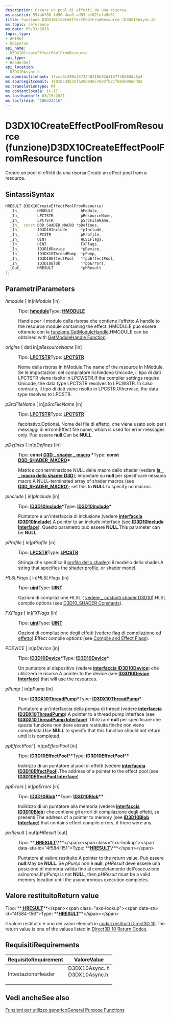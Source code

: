 ```yaml
---
description: Creare un pool di effetti da una risorsa.
ms.assetid: 594ab788-fd96-4ea9-ad93-ef02fefa5d61
title: Funzione D3DX10CreateEffectPoolFromResource (D3DX10Async.h)
ms.topic: reference
ms.date: 05/31/2018
topic_type:
- APIRef
- kbSyntax
api_name:
- D3DX10CreateEffectPoolFromResource
api_type:
- HeaderDef
api_location:
- D3DX10Async.h
ms.openlocfilehash: 1fccc9c399a4573440318b92d1157738589da8a4
ms.sourcegitcommit: 14010c34b35fa268046c7683f021f86de08ddd0a
ms.translationtype: MT
ms.contentlocale: it-IT
ms.lasthandoff: 03/15/2021
ms.locfileid: "106322416"
---
```

# <a name="d3dx10createeffectpoolfromresource-function"></a><span data-ttu-id="4f584-103">D3DX10CreateEffectPoolFromResource (funzione)</span><span class="sxs-lookup"><span data-stu-id="4f584-103">D3DX10CreateEffectPoolFromResource function</span></span>

<span data-ttu-id="4f584-104">Creare un pool di effetti da una risorsa.</span><span class="sxs-lookup"><span data-stu-id="4f584-104">Create an effect pool from a resource.</span></span>

## <a name="syntax"></a><span data-ttu-id="4f584-105">Sintassi</span><span class="sxs-lookup"><span data-stu-id="4f584-105">Syntax</span></span>


```C++
HRESULT D3DX10CreateEffectPoolFromResource(
  _In_        HMODULE            hModule,
  _In_        LPCTSTR            pResourceName,
  _In_        LPCTSTR            pSrcFileName,
  _In_  const D3D_SHADER_MACRO *pDefines,
  _In_        ID3D10Include      *pInclude,
  _In_        LPCSTR             pProfile,
  _In_        UINT               HLSLFlags,
  _In_        UINT               FXFlags,
  _In_        ID3D10Device       *pDevice,
  _In_        ID3DX10ThreadPump  *pPump,
  _In_        ID3D10EffectPool   **ppEffectPool,
  _In_        ID3D10Blob         **ppErrors,
  _Out_       HRESULT            *pHResult
);
```



## <a name="parameters"></a><span data-ttu-id="4f584-106">Parametri</span><span class="sxs-lookup"><span data-stu-id="4f584-106">Parameters</span></span>

<dl> <dt>

<span data-ttu-id="4f584-107">*hmodule* \[ in\]</span><span class="sxs-lookup"><span data-stu-id="4f584-107">*hModule* \[in\]</span></span>
</dt> <dd>

<span data-ttu-id="4f584-108">Tipo: **[ **hmodule**](../winprog/windows-data-types.md)**</span><span class="sxs-lookup"><span data-stu-id="4f584-108">Type: **[**HMODULE**](../winprog/windows-data-types.md)**</span></span>

<span data-ttu-id="4f584-109">Handle per il modulo della risorsa che contiene l'effetto.</span><span class="sxs-lookup"><span data-stu-id="4f584-109">A handle to the resource module containing the effect.</span></span> <span data-ttu-id="4f584-110">HMODULE può essere ottenuto con la [funzione GetModuleHandle](/windows/win32/api/libloaderapi/nf-libloaderapi-getmodulehandlea).</span><span class="sxs-lookup"><span data-stu-id="4f584-110">HMODULE can be obtained with [GetModuleHandle Function](/windows/win32/api/libloaderapi/nf-libloaderapi-getmodulehandlea).</span></span>

</dd> <dt>

<span data-ttu-id="4f584-111">*origine* \[ dati in\]</span><span class="sxs-lookup"><span data-stu-id="4f584-111">*pResourceName* \[in\]</span></span>
</dt> <dd>

<span data-ttu-id="4f584-112">Tipo: **[ **LPCTSTR**](../winprog/windows-data-types.md)**</span><span class="sxs-lookup"><span data-stu-id="4f584-112">Type: **[**LPCTSTR**](../winprog/windows-data-types.md)**</span></span>

<span data-ttu-id="4f584-113">Nome della risorsa in hModule.</span><span class="sxs-lookup"><span data-stu-id="4f584-113">The name of the resource in hModule.</span></span> <span data-ttu-id="4f584-114">Se le impostazioni del compilatore richiedono Unicode, il tipo di dati LPCTSTR viene risolto in LPCWSTR.</span><span class="sxs-lookup"><span data-stu-id="4f584-114">If the compiler settings require Unicode, the data type LPCTSTR resolves to LPCWSTR.</span></span> <span data-ttu-id="4f584-115">In caso contrario, il tipo di dati viene risolto in LPCSTR.</span><span class="sxs-lookup"><span data-stu-id="4f584-115">Otherwise, the data type resolves to LPCSTR.</span></span>

</dd> <dt>

<span data-ttu-id="4f584-116">*pSrcFileName* \[ in\]</span><span class="sxs-lookup"><span data-stu-id="4f584-116">*pSrcFileName* \[in\]</span></span>
</dt> <dd>

<span data-ttu-id="4f584-117">Tipo: **[ **LPCTSTR**](../winprog/windows-data-types.md)**</span><span class="sxs-lookup"><span data-stu-id="4f584-117">Type: **[**LPCTSTR**](../winprog/windows-data-types.md)**</span></span>

<span data-ttu-id="4f584-118">facoltativo.</span><span class="sxs-lookup"><span data-stu-id="4f584-118">Optional.</span></span> <span data-ttu-id="4f584-119">Nome del file di effetto, che viene usato solo per i messaggi di errore.</span><span class="sxs-lookup"><span data-stu-id="4f584-119">Effect file name, which is used for error messages only.</span></span> <span data-ttu-id="4f584-120">Può essere **null**.</span><span class="sxs-lookup"><span data-stu-id="4f584-120">Can be **NULL**.</span></span>

</dd> <dt>

<span data-ttu-id="4f584-121">*pDefines* \[ in\]</span><span class="sxs-lookup"><span data-stu-id="4f584-121">*pDefines* \[in\]</span></span>
</dt> <dd>

<span data-ttu-id="4f584-122">Tipo: **const [**D3D \_ shader \_ macro**](/windows/win32/api/d3dcommon/ns-d3dcommon-d3d_shader_macro) \***</span><span class="sxs-lookup"><span data-stu-id="4f584-122">Type: **const [**D3D\_SHADER\_MACRO**](/windows/win32/api/d3dcommon/ns-d3dcommon-d3d_shader_macro)\***</span></span>

<span data-ttu-id="4f584-123">Matrice con terminazione NULL delle macro dello shader (vedere [**la \_ \_ macro dello shader D3D**](/windows/win32/api/d3dcommon/ns-d3dcommon-d3d_shader_macro)); impostare su **null** per specificare nessuna macro.</span><span class="sxs-lookup"><span data-stu-id="4f584-123">A NULL-terminated array of shader macros (see [**D3D\_SHADER\_MACRO**](/windows/win32/api/d3dcommon/ns-d3dcommon-d3d_shader_macro)); set this to **NULL** to specify no macros.</span></span>

</dd> <dt>

<span data-ttu-id="4f584-124">*pInclude* \[ in\]</span><span class="sxs-lookup"><span data-stu-id="4f584-124">*pInclude* \[in\]</span></span>
</dt> <dd>

<span data-ttu-id="4f584-125">Tipo: **[ **ID3D10Include**](/previous-versions/windows/desktop/legacy/bb173775(v=vs.85))\***</span><span class="sxs-lookup"><span data-stu-id="4f584-125">Type: **[**ID3D10Include**](/previous-versions/windows/desktop/legacy/bb173775(v=vs.85))\***</span></span>

<span data-ttu-id="4f584-126">Puntatore a un'interfaccia di inclusione (vedere [**interfaccia ID3D10Include**](/previous-versions/windows/desktop/legacy/bb173775(v=vs.85))).</span><span class="sxs-lookup"><span data-stu-id="4f584-126">A pointer to an include interface (see [**ID3D10Include Interface**](/previous-versions/windows/desktop/legacy/bb173775(v=vs.85))).</span></span> <span data-ttu-id="4f584-127">Questo parametro può essere **NULL**.</span><span class="sxs-lookup"><span data-stu-id="4f584-127">This parameter can be **NULL**.</span></span>

</dd> <dt>

<span data-ttu-id="4f584-128">*pProfile* \[ in\]</span><span class="sxs-lookup"><span data-stu-id="4f584-128">*pProfile* \[in\]</span></span>
</dt> <dd>

<span data-ttu-id="4f584-129">Tipo: **[ **LPCSTR**](../winprog/windows-data-types.md)**</span><span class="sxs-lookup"><span data-stu-id="4f584-129">Type: **[**LPCSTR**](../winprog/windows-data-types.md)**</span></span>

<span data-ttu-id="4f584-130">Stringa che specifica il [profilo dello shader](../direct3dhlsl/dx-graphics-hlsl-models.md)o il modello dello shader.</span><span class="sxs-lookup"><span data-stu-id="4f584-130">A string that specifies the [shader profile](../direct3dhlsl/dx-graphics-hlsl-models.md), or shader model.</span></span>

</dd> <dt>

<span data-ttu-id="4f584-131">*HLSLFlags* \[ in\]</span><span class="sxs-lookup"><span data-stu-id="4f584-131">*HLSLFlags* \[in\]</span></span>
</dt> <dd>

<span data-ttu-id="4f584-132">Tipo: **[ **uint**](../winprog/windows-data-types.md)**</span><span class="sxs-lookup"><span data-stu-id="4f584-132">Type: **[**UINT**](../winprog/windows-data-types.md)**</span></span>

<span data-ttu-id="4f584-133">Opzioni di compilazione HLSL ( [vedere \_ costanti shader D3D10](d3d10-shader.md)).</span><span class="sxs-lookup"><span data-stu-id="4f584-133">HLSL compile options (see [D3D10\_SHADER Constants](d3d10-shader.md)).</span></span>

</dd> <dt>

<span data-ttu-id="4f584-134">*FXFlags* \[ in\]</span><span class="sxs-lookup"><span data-stu-id="4f584-134">*FXFlags* \[in\]</span></span>
</dt> <dd>

<span data-ttu-id="4f584-135">Tipo: **[ **uint**](../winprog/windows-data-types.md)**</span><span class="sxs-lookup"><span data-stu-id="4f584-135">Type: **[**UINT**](../winprog/windows-data-types.md)**</span></span>

<span data-ttu-id="4f584-136">Opzioni di compilazione degli effetti (vedere [flag di compilazione ed effetto](d3d10-graphics-reference-effect-constants.md)).</span><span class="sxs-lookup"><span data-stu-id="4f584-136">Effect compile options (see [Compile and Effect Flags](d3d10-graphics-reference-effect-constants.md)).</span></span>

</dd> <dt>

<span data-ttu-id="4f584-137">*PDEVICE* \[ in\]</span><span class="sxs-lookup"><span data-stu-id="4f584-137">*pDevice* \[in\]</span></span>
</dt> <dd>

<span data-ttu-id="4f584-138">Tipo: **[ **ID3D10Device**](/windows/win32/api/D3D10/nn-d3d10-id3d10device)\***</span><span class="sxs-lookup"><span data-stu-id="4f584-138">Type: **[**ID3D10Device**](/windows/win32/api/D3D10/nn-d3d10-id3d10device)\***</span></span>

<span data-ttu-id="4f584-139">Un puntatore al dispositivo (vedere [**interfaccia ID3D10Device**](/windows/win32/api/D3D10/nn-d3d10-id3d10device)) che utilizzerà le risorse.</span><span class="sxs-lookup"><span data-stu-id="4f584-139">A pointer to the device (see [**ID3D10Device Interface**](/windows/win32/api/D3D10/nn-d3d10-id3d10device)) that will use the resources.</span></span>

</dd> <dt>

<span data-ttu-id="4f584-140">*pPump* \[ in\]</span><span class="sxs-lookup"><span data-stu-id="4f584-140">*pPump* \[in\]</span></span>
</dt> <dd>

<span data-ttu-id="4f584-141">Tipo: **[ **ID3DX10ThreadPump**](id3dx10threadpump.md)\***</span><span class="sxs-lookup"><span data-stu-id="4f584-141">Type: **[**ID3DX10ThreadPump**](id3dx10threadpump.md)\***</span></span>

<span data-ttu-id="4f584-142">Puntatore a un'interfaccia della pompa di thread (vedere [**interfaccia ID3DX10ThreadPump**](id3dx10threadpump.md)).</span><span class="sxs-lookup"><span data-stu-id="4f584-142">A pointer to a thread pump interface (see [**ID3DX10ThreadPump Interface**](id3dx10threadpump.md)).</span></span> <span data-ttu-id="4f584-143">Utilizzare **null** per specificare che questa funzione non deve essere restituita finché non viene completata.</span><span class="sxs-lookup"><span data-stu-id="4f584-143">Use **NULL** to specify that this function should not return until it is completed.</span></span>

</dd> <dt>

<span data-ttu-id="4f584-144">*ppEffectPool* \[ in\]</span><span class="sxs-lookup"><span data-stu-id="4f584-144">*ppEffectPool* \[in\]</span></span>
</dt> <dd>

<span data-ttu-id="4f584-145">Tipo: **[ **ID3D10EffectPool**](/windows/win32/api/D3D10Effect/nn-d3d10effect-id3d10effectpool)\*\***</span><span class="sxs-lookup"><span data-stu-id="4f584-145">Type: **[**ID3D10EffectPool**](/windows/win32/api/D3D10Effect/nn-d3d10effect-id3d10effectpool)\*\***</span></span>

<span data-ttu-id="4f584-146">Indirizzo di un puntatore al pool di effetti (vedere [**interfaccia ID3D10EffectPool**](/windows/win32/api/D3D10Effect/nn-d3d10effect-id3d10effectpool)).</span><span class="sxs-lookup"><span data-stu-id="4f584-146">The address of a pointer to the effect pool (see [**ID3D10EffectPool Interface**](/windows/win32/api/D3D10Effect/nn-d3d10effect-id3d10effectpool)).</span></span>

</dd> <dt>

<span data-ttu-id="4f584-147">*ppErrors* \[ in\]</span><span class="sxs-lookup"><span data-stu-id="4f584-147">*ppErrors* \[in\]</span></span>
</dt> <dd>

<span data-ttu-id="4f584-148">Tipo: **[ **ID3D10Blob**](/windows/win32/api/D3DCommon/nn-d3dcommon-id3d10blob)\*\***</span><span class="sxs-lookup"><span data-stu-id="4f584-148">Type: **[**ID3D10Blob**](/windows/win32/api/D3DCommon/nn-d3dcommon-id3d10blob)\*\***</span></span>

<span data-ttu-id="4f584-149">Indirizzo di un puntatore alla memoria (vedere [**interfaccia ID3D10Blob**](/windows/win32/api/D3DCommon/nn-d3dcommon-id3d10blob)) che contiene gli errori di compilazione degli effetti, se presenti.</span><span class="sxs-lookup"><span data-stu-id="4f584-149">The address of a pointer to memory (see [**ID3D10Blob Interface**](/windows/win32/api/D3DCommon/nn-d3dcommon-id3d10blob)) that contains effect compile errors, if there were any.</span></span>

</dd> <dt>

<span data-ttu-id="4f584-150">*pHResult* \[ out\]</span><span class="sxs-lookup"><span data-stu-id="4f584-150">*pHResult* \[out\]</span></span>
</dt> <dd>

<span data-ttu-id="4f584-151">Tipo: **[ **HRESULT**](https://msdn.microsoft.com/library/Bb401631(v=MSDN.10).aspx)\***</span><span class="sxs-lookup"><span data-stu-id="4f584-151">Type: **[**HRESULT**](https://msdn.microsoft.com/library/Bb401631(v=MSDN.10).aspx)\***</span></span>

<span data-ttu-id="4f584-152">Puntatore al valore restituito.</span><span class="sxs-lookup"><span data-stu-id="4f584-152">A pointer to the return value.</span></span> <span data-ttu-id="4f584-153">Può essere **null**.</span><span class="sxs-lookup"><span data-stu-id="4f584-153">May be **NULL**.</span></span> <span data-ttu-id="4f584-154">Se *pPump* non è **null**, *pHResult* deve essere una posizione di memoria valida fino al completamento dell'esecuzione asincrona.</span><span class="sxs-lookup"><span data-stu-id="4f584-154">If *pPump* is not **NULL**, then *pHResult* must be a valid memory location until the asynchronous execution completes.</span></span>

</dd> </dl>

## <a name="return-value"></a><span data-ttu-id="4f584-155">Valore restituito</span><span class="sxs-lookup"><span data-stu-id="4f584-155">Return value</span></span>

<span data-ttu-id="4f584-156">Tipo: **[ **HRESULT**](https://msdn.microsoft.com/library/Bb401631(v=MSDN.10).aspx)**</span><span class="sxs-lookup"><span data-stu-id="4f584-156">Type: **[**HRESULT**](https://msdn.microsoft.com/library/Bb401631(v=MSDN.10).aspx)**</span></span>

<span data-ttu-id="4f584-157">Il valore restituito è uno dei valori elencati in [codici restituiti Direct3D 10](d3d10-graphics-reference-returnvalues.md).</span><span class="sxs-lookup"><span data-stu-id="4f584-157">The return value is one of the values listed in [Direct3D 10 Return Codes](d3d10-graphics-reference-returnvalues.md).</span></span>

## <a name="requirements"></a><span data-ttu-id="4f584-158">Requisiti</span><span class="sxs-lookup"><span data-stu-id="4f584-158">Requirements</span></span>



| <span data-ttu-id="4f584-159">Requisito</span><span class="sxs-lookup"><span data-stu-id="4f584-159">Requirement</span></span> | <span data-ttu-id="4f584-160">Valore</span><span class="sxs-lookup"><span data-stu-id="4f584-160">Value</span></span> |
|-------------------|------------------------------------------------------------------------------------------|
| <span data-ttu-id="4f584-161">Intestazione</span><span class="sxs-lookup"><span data-stu-id="4f584-161">Header</span></span><br/> | <dl> <span data-ttu-id="4f584-162"><dt>D3DX10Async. h</dt></span><span class="sxs-lookup"><span data-stu-id="4f584-162"><dt>D3DX10Async.h</dt></span></span> </dl> |



## <a name="see-also"></a><span data-ttu-id="4f584-163">Vedi anche</span><span class="sxs-lookup"><span data-stu-id="4f584-163">See also</span></span>

<dl> <dt>

[<span data-ttu-id="4f584-164">Funzioni per utilizzo generico</span><span class="sxs-lookup"><span data-stu-id="4f584-164">General Purpose Functions</span></span>](d3d10-graphics-reference-d3dx10-functions-general-purpose.md)
</dt> </dl>

 

 

